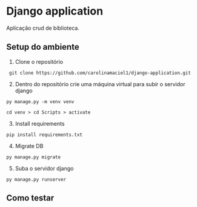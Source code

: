 # Django application
Aplicação crud de biblioteca.

## Setup do ambiente 
1. Clone o repositório 

` git clone https://github.com/carolinamaciel1/django-application.git`

2. Dentro do repositório crie uma máquina virtual para subir o servidor django 

`py manage.py -m venv venv`

`cd venv > cd Scripts > activate `

3. Install requirements

`pip install requirements.txt`

4. Migrate DB

`py manage.py migrate`

5. Suba o servidor django

`py manage.py runserver`

## Como testar
